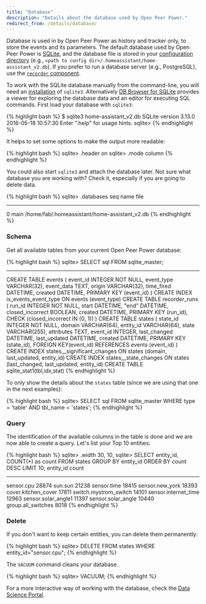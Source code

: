 ```yaml
---
title: "Database"
description: "Details about the database used by Open Peer Power."
redirect_from: /details/database/
---
```


Database is used in by Open Peer Power as history and tracker only, to store the events and its parameters. The default database used by Open Peer Power is [SQLite](https://www.sqlite.org/), and the database file is stored in your [configuration directory](/getting-started/configuration/) (e.g., `<path to config dir>/.homeassistant/home-assistant_v2.db`). If you prefer to run a database server (e.g.,  PostgreSQL), use the [`recorder` component](/integrations/recorder/).

To work with the SQLite database manually from the command-line, you will need an [installation](http://www.sqlitetutorial.net/download-install-sqlite/) of `sqlite3`. Alternatively [DB Browser for SQLite](http://sqlitebrowser.org/) provides a viewer for exploring the database data and an editor for executing SQL commands.
First load your database with `sqlite3`:

{% highlight bash %}
$ sqlite3 home-assistant_v2.db
SQLite version 3.13.0 2016-05-18 10:57:30
Enter ".help" for usage hints.
sqlite>
{% endhighlight %}

It helps to set some options to make the output more readable:

{% highlight bash %}
sqlite> .header on
sqlite> .mode column
{% endhighlight %}

You could also start `sqlite3` and attach the database later. Not sure what database you are working with? Check it, especially if you are going to delete data.

{% highlight bash %}
sqlite> .databases
seq  name             file
---  ---------------  ----------------------------------------------------------
0    main             /home/fab/.homeassistant/home-assistant_v2.db
{% endhighlight %}

### Schema

Get all available tables from your current Open Peer Power database:

{% highlight bash %}
sqlite> SELECT sql FROM sqlite_master;

-------------------------------------------------------------------------------------
CREATE TABLE events (
	event_id INTEGER NOT NULL,
	event_type VARCHAR(32),
	event_data TEXT,
	origin VARCHAR(32),
	time_fired DATETIME,
	created DATETIME,
	PRIMARY KEY (event_id)
)
CREATE INDEX ix_events_event_type ON events (event_type)
CREATE TABLE recorder_runs (
	run_id INTEGER NOT NULL,
	start DATETIME,
	"end" DATETIME,
	closed_incorrect BOOLEAN,
	created DATETIME,
	PRIMARY KEY (run_id),
	CHECK (closed_incorrect IN (0, 1))
)
CREATE TABLE states (
	state_id INTEGER NOT NULL,
	domain VARCHAR(64),
	entity_id VARCHAR(64),
	state VARCHAR(255),
	attributes TEXT,
	event_id INTEGER,
	last_changed DATETIME,
	last_updated DATETIME,
	created DATETIME,
	PRIMARY KEY (state_id),
	FOREIGN KEY(event_id) REFERENCES events (event_id)
)
CREATE INDEX states__significant_changes ON states (domain, last_updated, entity_id)
CREATE INDEX states__state_changes ON states (last_changed, last_updated, entity_id)
CREATE TABLE sqlite_stat1(tbl,idx,stat)
{% endhighlight %}

To only show the details about the `states` table (since we are using that one in the next examples):

{% highlight bash %}
sqlite> SELECT sql FROM sqlite_master WHERE type = 'table' AND tbl_name = 'states';
{% endhighlight %}

### Query

The identification of the available columns in the table is done and we are now able to create a query. Let's list your Top 10 entities:

{% highlight bash %}
sqlite> .width 30, 10,
sqlite> SELECT entity_id, COUNT(*) as count FROM states GROUP BY entity_id ORDER BY count DESC LIMIT 10;
entity_id                       count
------------------------------  ----------
sensor.cpu                      28874
sun.sun                         21238
sensor.time                     18415
sensor.new_york                 18393
cover.kitchen_cover             17811
switch.mystrom_switch           14101
sensor.internet_time            12963
sensor.solar_angle1             11397
sensor.solar_angle              10440
group.all_switches              8018
{% endhighlight %}

### Delete

If you don't want to keep certain entities, you can delete them permanently:

{% highlight bash %}
sqlite> DELETE FROM states WHERE entity_id="sensor.cpu";
{% endhighlight %}

The `VACUUM` command cleans your database.

{% highlight bash %}
sqlite> VACUUM;
{% endhighlight %}

For a more interactive way of working with the database, check the [Data Science Portal](https://data.openpeerpower.io/).
